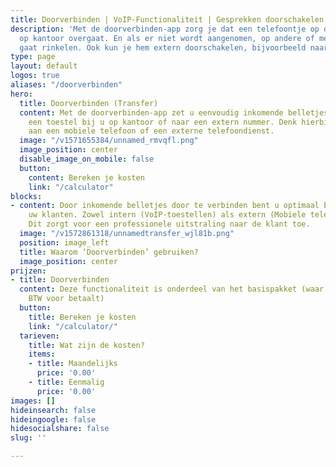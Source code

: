 ```yaml
---
title: Doorverbinden | VoIP-Functionaliteit | Gesprekken doorschakelen
description: 'Met de doorverbinden-app zorg je dat een telefoontje op de juiste toestel(len)
  op kantoor overgaat. En als er niet wordt aangenomen, op andere of meer toestellen
  gaat rinkelen. Ook kun je hem extern doorschakelen, bijvoorbeeld naar mobiel. '
type: page
layout: default
logos: true
aliases: "/doorverbinden"
hero:
  title: Doorverbinden (Transfer)
  content: Met de doorverbinden-app zet u eenvoudig inkomende belletjes door naar
    een toestel bij u op kantoor of naar een extern nummer. Denk hierbij bijvoorbeeld
    aan een mobiele telefoon of een externe telefoondienst.
  image: "/v1571655384/unnamed_rmvqfl.png"
  image_position: center
  disable_image_on_mobile: false
  button:
    content: Bereken je kosten
    link: "/calculator"
blocks:
- content: Door inkomende belletjes door te verbinden bent u optimaal bereikbaar voor
    uw klanten. Zowel intern (VoIP-toestellen) als extern (Mobiele telefoon of telefoondienst).
    Dit zorgt voor een professionele uitstraling naar de klant toe.
  image: "/v1572861318/unnamedtransfer_wjl81b.png"
  position: image_left
  title: Waarom ‘Doorverbinden’ gebruiken?
  image_position: center
prijzen:
- title: Doorverbinden
  content: Deze functionaliteit is onderdeel van het basispakket (waar u €7,50 excl.
    BTW voor betaalt)
  button:
    title: Bereken je kosten
    link: "/calculator/"
  tarieven:
    title: Wat zijn de kosten?
    items:
    - title: Maandelijks
      price: '0.00'
    - title: Eenmalig
      price: '0.00'
images: []
hideinsearch: false
hideingoogle: false
hidesocialshare: false
slug: ''

---
```

